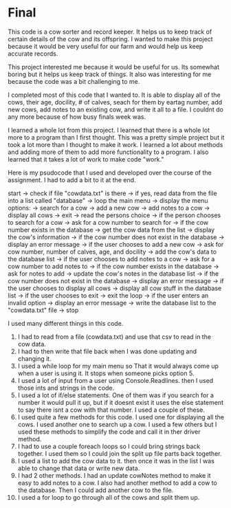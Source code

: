 # Final
This code is a cow sorter and record keeper. It helps us to keep track of certain details of the cow and its offspring. I wanted to make this project because it would be very useful for our farm and would help us keep accurate records. 

This project interested me because it would be useful for us. Its somewhat boring but it helps us keep track of things. It also was interesting for me because the code was a bit challenging to me. 

I completed most of this code that I wanted to. It is able to display all of the cows, their age, docility, # of calves, seach for them by eartag number, add new cows, add notes to an existing cow, and write it all to a file. I couldnt do any more because of how busy finals week was. 

I learned a whole lot from this project. I learned that there is a whole lot more to a program than I first thought. This was a pretty simple project but it took a lot more than I thought to make it work. I learned a lot about methods and adding more of them to add more functionality to a program. I also learned that it takes a lot of work to make code "work."

Here is my psudocode that I used and developed over the course of the assignment. I had to add a bit to it at the end. 

start -> check if file "cowdata.txt" is there
       -> if yes, read data from the file into a list called "database"
       -> loop the main menu
           -> display the menu options:
               -> search for a cow
               -> add a new cow
               -> add notes to a cow
               -> display all cows
               -> exit
           -> read the persons choice
           -> if the person chooses to search for a cow
               -> ask for a cow number to search for
               -> if the cow number exists in the database
                   -> get the cow data from the list
                   -> display the cow's information
               -> if the cow number does not exist in the database
                   -> display an error message
           -> if the user chooses to add a new cow
               -> ask for cow number, number of calves, age, and docility
               -> add the cow's data to the database list
           -> if the user chooses to add notes to a cow
               -> ask for a cow number to add notes to
               -> if the cow number exists in the database
                   -> ask for notes to add
                   -> update the cow's notes in the database list
               -> if the cow number does not exist in the database
                   -> display an error message
           -> if the user chooses to display all cows
               -> display all cow stuff in the database list
           -> if the user chooses to exit
               -> exit the loop
           -> if the user enters an invalid option
               -> display an error message
       -> write the database list to the "cowdata.txt" file
       -> stop

I used many different things in this code.  
1. I had to read from a file (cowdata.txt) and use that csv to read in the cow data.
2. I had to then write that file back when I was done updating and changing it. 
3. I used a while loop for my main menu so That it would always come up when a user is using it. It stops when someone picks option 5.
4. I used a lot of input from a user using Console.Readlines. then I used those ints and strings in the code. 
5. I used a lot of if/else statements. One of them was if you search for a number it would pull it up, but if it doesnt exist it uses the else statement to say there isnt a cow with that number. I used a couple of these.
6. I used quite a few methods for this code. I used one for displaying all the cows. I used another one to search up a cow. I used a few others but I used these methods to simplify the code and call it in ther driver method. 
7. I had to use a couple foreach loops so I could bring strings back together. I used them so I could join the split up file parts back together. 
8. I used a list to add the cow data to it. then once it was in the list I was able to change that data or write new data.
9. I had 2 other methods. I had an update cowNotes method to make it easy to add notes to a cow. I also had another method to add a cow to the database. Then I could add another cow to the file. 
10. I used a for loop to go through all of the cows and split them up.



